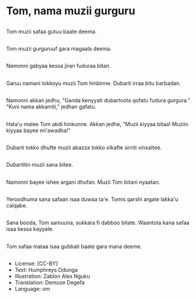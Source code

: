 # Tom, nama muzii gurguru

##
Tom muzii safaa gutuu baate deema.

##
Tom muzii gurguruuf gara magaala deema.

##
Namonni gabyaa kessa jiran fuduraa bitan.

##
Garuu namani tokkoyu muzii Tom hinbinne. Dubarti irraa bitu barbadan.

##
Namonni akkan jedhu, "Ganda kenyyati dubartoota qofatu fudura gurgura." "Kuni nama akkamiti," jedhan gafatu.

##
Hata'u malee Tom abdi hinkunne. Akkan jedhe, "Muzii kiyyaa bitaa! Muziin kiyyaa bayee mi'awadha!"

##
Dubarti tokko dhufte muzii abazza tokko olkafte sirriti xinxaltee.

##
Dubartitin muzii sana bitee.

##
Namonni bayee ishee argani dhufan. Muzii Tom bitani nyaatan.

##
Yeroodhuma sana safaan isaa duwaa ta'e. Tomis qarshi argate lakka'u calqabe.

##
Sana booda, Tom samuuna, sukkara fi dabboo bitate. Waantota kana safaa isaa kessa kayyate.

##
Tom safaa mataa isaa gubbati baate gara mana deeme.

##
* License: [CC-BY]
* Text: Humphreys Odunga
* Illustration: Zablon Alex Nguku
* Translation: Demoze Degefa
* Language: om
